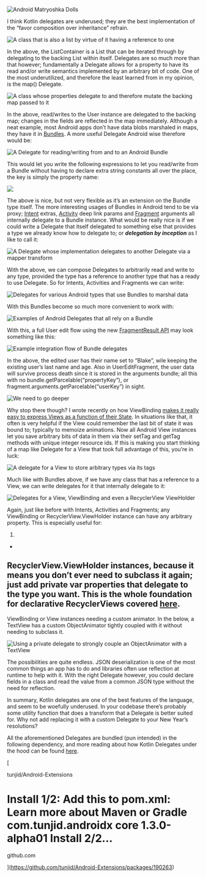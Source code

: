 ![Android Matryoshka Dolls](undefined)

I think Kotlin delegates are underused; they are the best implementation of the “favor composition over inheritance” refrain.

![A class that is also a list by virtue of it having a reference to one](undefined)

In the above, the 
ListContainer is a 
List that can be iterated through by delegating to the backing 
List within itself. 
Delegates are so much more than that however; fundamentally a 
Delegate allows for a property to have its read and/or write semantics implemented by an arbitrary bit of code. One of the most underutilized, and therefore the least learned from in my opinion, is the 
map() 
Delegate.

![A class whose properties delegate to and therefore mutate the backing map passed to it](undefined)

In the above, read/writes to the 
User instance are delegated to the backing 
map; changes in the fields are reflected in the 
map immediately. Although a neat example, most Android apps don’t have data blobs marshaled in 
maps, they have it in 
[Bundles](https://developer.android.com/reference/android/os/Bundle). A more useful 
Delegate Android wise therefore would be:

![A Delegate for reading/writing from and to an Android Bundle](undefined)

This would let you write the following expressions to let you read/write from a 
Bundle without having to declare extra string constants all over the place, the key is simply the property name:

![](undefined)

The above is nice, but not very flexible as it’s an extension on the 
Bundle type itself. The more interesting usages of 
Bundles in Android tend to be via proxy; 
[Intent](https://developer.android.com/reference/android/content/Intent) extras, 
[Activity](https://developer.android.com/reference/android/app/Activity) deep link params and 
[Fragment](https://developer.android.com/guide/fragments) arguments all internally delegate to a 
Bundle instance. What would be really nice is if we could write a 
Delegate that itself delegated to something else that provides a type we already know how to delegate to; or ***delegation by inception*** as I like to call it:

![A Delegate whose implementation delegates to another Delegate via a mapper transform](undefined)

With the above, we can compose 
Delegates to arbitrarily read and write to any type, provided the type has a reference to another type that has a ready to use 
Delegate. So for 
Intents, 
Activities and 
Fragments we can write:

![Delegates for various Android types that use Bundles to marshal data](undefined)

With this 
Bundles become so much more convenient to work with:

![Examples of Android Delegates that all rely on a Bundle](undefined)

With this, a full User edit flow using the new [FragmentResult API](https://proandroiddev.com/android-fragments-fragment-result-805a6b2522ea) may look something like this:

![Example integration flow of Bundle delegates](undefined)

In the above, the edited user has their name set to “Blake”, wile keeping the existing user’s last name and age. Also in 
UserEditFragment, the user data will survive process death since it is stored in the arguments bundle; all this with no 
bundle.getParcelable(“propertyKey”), or 
fragment.arguments.getParcelable(“userKey”) in sight.

![We need to go deeper](undefined)

Why stop there though? I wrote recently on how 
ViewBinding [makes it really easy to express ](https://proandroiddev.com/android-views-as-a-function-of-state-with-viewbinding-case-study-1-the-live-game-stream-c8367ac13ace)
[Views](https://proandroiddev.com/android-views-as-a-function-of-state-with-viewbinding-case-study-1-the-live-game-stream-c8367ac13ace)[ as a function of their State](https://proandroiddev.com/android-views-as-a-function-of-state-with-viewbinding-case-study-1-the-live-game-stream-c8367ac13ace). In situations like that, it often is very helpful if the 
View could remember the last bit of state it was bound to; typically to memoize animations. Now all Android 
View instances let you save arbitrary bits of data in them via their 
setTag and 
getTag methods with unique integer resource ids. If this is making you start thinking of a 
map like 
Delegate for a 
View that took full advantage of this, you’re in luck:

![A delegate for a View to store arbitrary types via its tags](undefined)

Much like with 
Bundles above, if we have any class that has a reference to a 
View, we can write delegates for it that internally delegate to it:

![Delegates for a View, ViewBinding and even a RecyclerView ViewHolder](undefined)

Again, just like before with 
Intents, 
Activities and 
Fragments; any 
ViewBinding or 
RecyclerView.ViewHolder instance can have any arbitrary property. This is especially useful for:

1. 
- 
RecyclerView.ViewHolder instances, because it means you don’t ever need to subclass it again; just add 
private 
var properties that delegate to the type you want. This is the whole foundation for declarative 
RecyclerViews covered [here](https://proandroiddev.com/declarative-lists-on-android-with-recyclerview-viewbinding-4c1c7ead0e67).
- 
ViewBinding or 
View instances needing a custom animator. In the below, a 
TextView has a custom 
ObjectAnimator tightly coupled with it without needing to subclass it.

![Using a private delegate to strongly couple an ObjectAnimator with a TextView](undefined)

The possibilities are quite endless. JSON deserialization is one of the most common things an app has to do and libraries often use reflection at runtime to help with it. With the right 
Delegate however, you could declare fields in a class and read the value from a common JSON type without the need for reflection.

In summary, Kotlin delegates are one of the best features of the language, and seem to be woefully underused. In your codebase there’s probably some utility function that does a transform that a 
Delegate is better suited for. Why not add replacing it with a custom 
Delegate to your New Year’s resolutions?

All the aforementioned 
Delegates are bundled (pun intended) in the following dependency, and more reading about how Kotlin 
Delegates under the hood can be found [here](https://medium.com/androiddevelopers/delegating-delegates-to-kotlin-ee0a0b21c52b).

[

tunjid/Android-Extensions

# Install 1/2: Add this to pom.xml: Learn more about Maven or Gradle com.tunjid.androidx core 1.3.0-alpha01 Install 2/2…

github.com

](https://github.com/tunjid/Android-Extensions/packages/190263)
